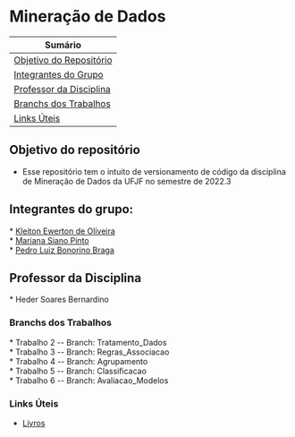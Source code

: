# Mineração de Dados

| **Sumário** |
|-------------|
| [Objetivo do Repositório](#objetivo-do-repositorio) |
| [Integrantes do Grupo](#integrantes-do-grupo) |
| [Professor da Disciplina](#professor-da-disciplina) |
| [Branchs dos Trabalhos](#branchs-dos-trabalhos) |
| [Links Úteis](#links-uteis) |

## Objetivo do repositório
* Esse repositório tem o intuito de versionamento de código da disciplina de Mineração de Dados da UFJF no semestre de 2022.3 <br>


## Integrantes do grupo:

\* [Kleiton Ewerton de Oliveira](https://github.com/KleitonEwerton) <br>
\* [Mariana Siano Pinto](https://github.com/MarianaSiano) <br>
\* [Pedro Luiz Bonorino Braga](https://github.com/PedroBonorin0) <br>

## Professor da Disciplina

\* Heder Soares Bernardino

### Branchs dos Trabalhos

\* Trabalho 2 -- Branch: Tratamento_Dados <br>
\* Trabalho 3 -- Branch: Regras_Associacao <br>
\* Trabalho 4 -- Branch: Agrupamento <br>
\* Trabalho 5 -- Branch: Classificacao <br>
\* Trabalho 6 -- Branch: Avaliacao_Modelos <br>

### Links Úteis

* [Livros](https://drive.google.com/drive/folders/1THlHpt0TFc1Tw7XBmAVVFuS6vzlGh1IK?usp=sharing)